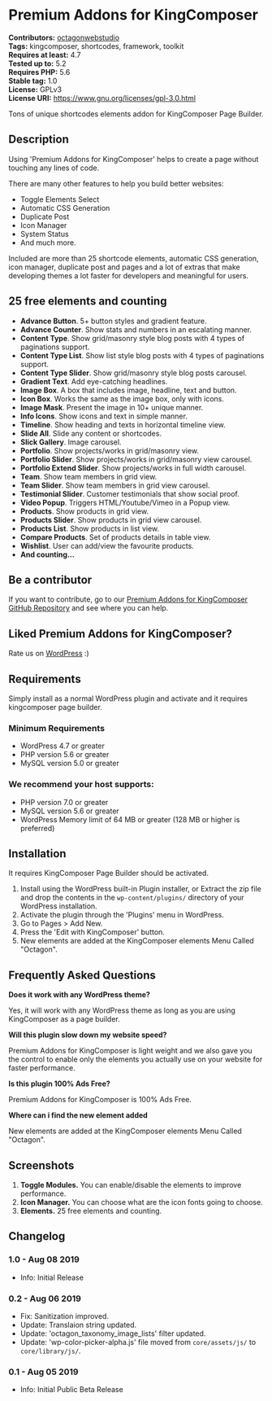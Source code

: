 # Premium Addons for KingComposer

**Contributors:** [octagonwebstudio](https://profiles.wordpress.org/octagonwebstudio/)  
**Tags:** kingcomposer, shortcodes, framework, toolkit  
**Requires at least:** 4.7  
**Tested up to:** 5.2  
**Requires PHP:** 5.6  
**Stable tag:** 1.0  
**License:** GPLv3  
**License URI:** https://www.gnu.org/licenses/gpl-3.0.html

Tons of unique shortcodes elements addon for KingComposer Page Builder.


## Description ##

Using 'Premium Addons for KingComposer' helps to create a page without touching any lines of code.

There are many other features to help you build better websites:

* Toggle Elements Select
* Automatic CSS Generation
* Duplicate Post
* Icon Manager
* System Status
* And much more.

Included are more than 25 shortcode elements, automatic CSS generation, icon manager, duplicate post and pages and a lot of extras that make developing themes a lot faster for developers and meaningful for users.


## 25 free elements and counting ##

- **Advance Button**. 5+ button styles and gradient feature.
- **Advance Counter**. Show stats and numbers in an escalating manner.
- **Content Type**. Show grid/masonry style blog posts with 4 types of paginations support.
- **Content Type List**. Show list style blog posts with 4 types of paginations support.
- **Content Type Slider**. Show grid/masonry style blog posts carousel.
- **Gradient Text**. Add eye-catching headlines.
- **Image Box**. A box that includes image, headline, text and button.
- **Icon Box**. Works the same as the image box, only with icons.
- **Image Mask**. Present the image in 10+ unique manner.
- **Info Icons**. Show icons and text in simple manner.
- **Timeline**. Show heading and texts in horizontal timeline view.
- **Slide All**. Slide any content or shortcodes.
- **Slick Gallery**. Image carousel.
- **Portfolio**. Show projects/works in grid/masonry view.
- **Portfolio Slider**. Show projects/works in grid/masonry view carousel.
- **Portfolio Extend Slider**. Show projects/works in full width carousel.
- **Team**. Show team members in grid view.
- **Team Slider**. Show team members in grid view carousel.
- **Testimonial Slider**. Customer testimonials that show social proof.
- **Video Popup**. Triggers HTML/Youtube/Vimeo in a Popup view.
- **Products**. Show products in grid view.
- **Products Slider**. Show products in grid view carousel.
- **Products List**. Show products in list view.
- **Compare Products**. Set of products details in table view.
- **Wishlist**. User can add/view the favourite products.
- **And counting...**


## Be a contributor ##

If you want to contribute, go to our [Premium Addons for KingComposer GitHub Repository](https://github.com/octagonwebstudio/Premium-Addons-for-KingComposer) and see where you can help.


## Liked Premium Addons for KingComposer? ##

Rate us on [WordPress](https://wordpress.org/support/plugin/premium-addons-for-kingcomposer/reviews/?filter=5/#new-post) :)


## Requirements ##

Simply install as a normal WordPress plugin and activate and it requires kingcomposer page builder.

### Minimum Requirements ###

* WordPress 4.7 or greater
* PHP version 5.6 or greater
* MySQL version 5.0 or greater

### We recommend your host supports: ###

* PHP version 7.0 or greater
* MySQL version 5.6 or greater
* WordPress Memory limit of 64 MB or greater (128 MB or higher is preferred)


## Installation ##

It requires KingComposer Page Builder should be activated.

1. Install using the WordPress built-in Plugin installer, or Extract the zip file and drop the contents in the `wp-content/plugins/` directory of your WordPress installation.
2. Activate the plugin through the 'Plugins' menu in WordPress.
3. Go to Pages > Add New.
4. Press the 'Edit with KingComposer' button.
5. New elements are added at the KingComposer elements Menu Called "Octagon".


## Frequently Asked Questions ##

**Does it work with any WordPress theme?**

Yes, it will work with any WordPress theme as long as you are using KingComposer as a page builder.

**Will this plugin slow down my website speed?**

Premium Addons for KingComposer is light weight and we also gave you the control to enable only the elements you actually use on your website for faster performance.

**Is this plugin 100% Ads Free?**

Premium Addons for KingComposer is 100% Ads Free.

**Where can i find the new element added**

New elements are added at the KingComposer elements Menu Called "Octagon".


## Screenshots ##

1. **Toggle Modules.** You can enable/disable the elements to improve performance.
2. **Icon Manager.** You can choose what are the icon fonts going to choose.
3. **Elements.** 25 free elements and counting.


## Changelog ##

### 1.0 - Aug 08 2019 ###
* Info: Initial Release

### 0.2 - Aug 06 2019 ###
* Fix: Sanitization improved.
* Update: Translaion string updated.
* Update: 'octagon_taxonomy_image_lists' filter updated.
* Update: 'wp-color-picker-alpha.js' file moved from `core/assets/js/` to `core/library/js/`.

### 0.1 - Aug 05 2019 ###
* Info: Initial Public Beta Release
